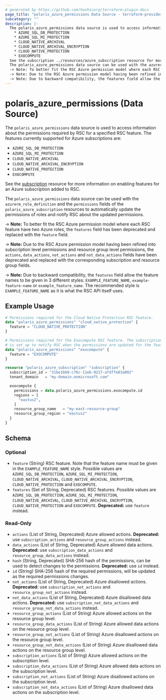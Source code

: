```yaml
---
# generated by https://github.com/hashicorp/terraform-plugin-docs
page_title: "polaris_azure_permissions Data Source - terraform-provider-polaris"
subcategory: ""
description: |-
  The polaris_azure_permissions data source is used to access information about the permissions required by RSC for a specified RSC feature. The features currently supported for Azure subscriptions are:
    * AZURE_SQL_DB_PROTECTION
    * AZURE_SQL_MI_PROTECTION
    * CLOUD_NATIVE_ARCHIVAL
    * CLOUD_NATIVE_ARCHIVAL_ENCRYPTION
    * CLOUD_NATIVE_PROTECTION
    * EXOCOMPUTE
  See the subscription ../resources/azure_subscription resource for more information on enabling features for an Azure subscription added to RSC.
  The polaris_azure_permissions data source can be used with the azurerm_role_definition and the permissions fields of the polaris_azure_subscription resources to automatically update the permissions of roles and notify RSC about the updated permissions.
  -> Note: To better fit the RSC Azure permission model where each RSC feature have two Azure roles,    the features field has been deprecated and replaced with the feature field.
  -> Note: Due to the RSC Azure permission model having been refined into subscription level permissions    and resource group level permissions, the actions, data_actions, not_actions and not_data_actions    fields have been deprecated and replaced with the corresponding subscription and resource group fields.
  -> Note: Due to backward compatibility, the features field allow the feature names to be given in    3 different styles: EXAMPLE_FEATURE_NAME, example-feature-name or example_feature_name. The    recommended style is EXAMPLE_FEATURE_NAME as it is what the RSC API itself uses.
---
```


# polaris_azure_permissions (Data Source)

The `polaris_azure_permissions` data source is used to access information about the permissions required by RSC for a specified RSC feature. The features currently supported for Azure subscriptions are:
  * `AZURE_SQL_DB_PROTECTION`
  * `AZURE_SQL_MI_PROTECTION`
  * `CLOUD_NATIVE_ARCHIVAL`
  * `CLOUD_NATIVE_ARCHIVAL_ENCRYPTION`
  * `CLOUD_NATIVE_PROTECTION`
  * `EXOCOMPUTE`

See the [subscription](../resources/azure_subscription) resource for more information on enabling features for an Azure subscription added to RSC.

The `polaris_azure_permissions` data source can be used with the `azurerm_role_definition` and the `permissions` fields of the `polaris_azure_subscription` resources to automatically update the permissions of roles and notify RSC about the updated permissions.

-> **Note:** To better fit the RSC Azure permission model where each RSC feature have two Azure roles,    the `features` field has been deprecated and replaced with the `feature` field.

-> **Note:** Due to the RSC Azure permission model having been refined into subscription level permissions    and resource group level permissions, the `actions`, `data_actions`, `not_actions` and `not_data_actions`    fields have been deprecated and replaced with the corresponding subscription and resource group fields.

-> **Note:** Due to backward compatibility, the `features` field allow the feature names to be given in    3 different styles: `EXAMPLE_FEATURE_NAME`, `example-feature-name` or `example_feature_name`. The    recommended style is `EXAMPLE_FEATURE_NAME` as it is what the RSC API itself uses.

## Example Usage

```terraform
# Permissions required for the Cloud Native Protection RSC feature.
data "polaris_azure_permissions" "cloud_native_protection" {
  feature = "CLOUD_NATIVE_PROTECTION"
}

# Permissions required for the Exocompute RSC feature. The subscription
# is set up to notify RSC when the permissions are updated for the feature.
data "polaris_azure_permissions" "exocompute" {
  feature = "EXOCOMPUTE"
}

resource "polaris_azure_subscription" "subscription" {
  subscription_id = "31be1bb0-c76c-11eb-9217-afdffe83a002"
  tenant_domain   = "my-domain.onmicrosoft.com"

  exocompute {
    permissions = data.polaris_azure_permissions.exocompute.id
    regions = [
      "eastus2",
    ]
    resource_group_name   = "my-east-resource-group"
    resource_group_region = "eastus2"
  }
}
```

<!-- schema generated by tfplugindocs -->
## Schema

### Optional

- `feature` (String) RSC feature. Note that the feature name must be given in the `EXAMPLE_FEATURE_NAME` style. Possible values are `AZURE_SQL_DB_PROTECTION`, `AZURE_SQL_MI_PROTECTION`,  `CLOUD_NATIVE_ARCHIVAL`, `CLOUD_NATIVE_ARCHIVAL_ENCRYPTION`, `CLOUD_NATIVE_PROTECTION` and `EXOCOMPUTE`.
- `features` (Set of String, Deprecated) RSC features. Possible values are `AZURE_SQL_DB_PROTECTION`, `AZURE_SQL_MI_PROTECTION`, `CLOUD_NATIVE_ARCHIVAL`, `CLOUD_NATIVE_ARCHIVAL_ENCRYPTION`, `CLOUD_NATIVE_PROTECTION` and `EXOCOMPUTE`. **Deprecated:** use `feature` instead.

### Read-Only

- `actions` (List of String, Deprecated) Azure allowed actions. **Deprecated:** use `subscription_actions` and `resource_group_actions` instead.
- `data_actions` (List of String, Deprecated) Azure allowed data actions. **Deprecated:** use `subscription_data_actions` and `resource_group_data_actions` instead.
- `hash` (String, Deprecated) SHA-256 hash of the permissions, can be used to detect changes to the permissions. **Deprecated:** use `id` instead.
- `id` (String) SHA-256 hash of the required permissions, will be updated as the required permissions changes.
- `not_actions` (List of String, Deprecated) Azure disallowed actions. **Deprecated:** use `subscription_not_actions` and `resource_group_not_actions` instead.
- `not_data_actions` (List of String, Deprecated) Azure disallowed data actions. **Deprecated:** use `subscription_not_data_actions` and `resource_group_not_data_actions` instead.
- `resource_group_actions` (List of String) Azure allowed actions on the resource group level.
- `resource_group_data_actions` (List of String) Azure allowed data actions on the resource group level.
- `resource_group_not_actions` (List of String) Azure disallowed actions on the resource group level.
- `resource_group_not_data_actions` (List of String) Azure disallowed data actions on the resource group level.
- `subscription_actions` (List of String) Azure allowed actions on the subscription level.
- `subscription_data_actions` (List of String) Azure allowed data actions on the subscription level.
- `subscription_not_actions` (List of String) Azure disallowed actions on the subscription level.
- `subscription_not_data_actions` (List of String) Azure disallowed data actions on the subscription level.
